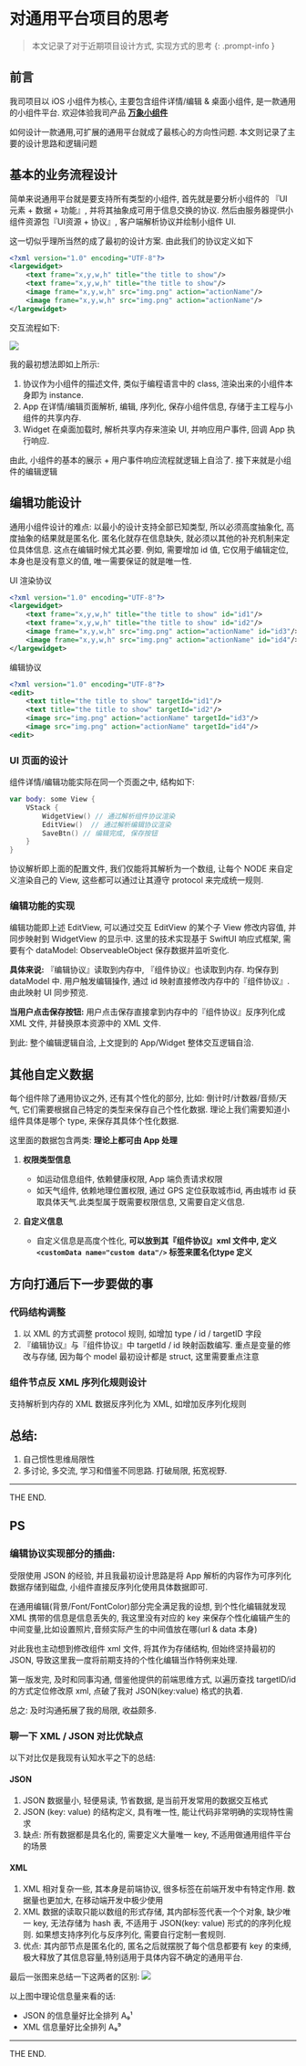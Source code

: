 # 对通用平台项目的思考

> 本文记录了对于近期项目设计方式, 实现方式的思考
{: .prompt-info }

## 前言

我司项目以 iOS 小组件为核心, 主要包含组件详情/编辑 & 桌面小组件, 是一款通用的小组件平台. 欢迎体验我司产品 [**万象小组件**](https://apps.apple.com/cn/app/id6475290700)

如何设计一款通用,可扩展的通用平台就成了最核心的方向性问题. 本文则记录了主要的设计思路和逻辑问题

## 基本的业务流程设计

简单来说通用平台就是要支持所有类型的小组件, 首先就是要分析小组件的 『UI 元素 + 数据 + 功能』, 并将其抽象成可用于信息交换的协议. 然后由服务器提供小组件资源包『UI资源 + 协议』, 客户端解析协议并绘制小组件 UI.

这一切似乎理所当然的成了最初的设计方案. 由此我们的协议定义如下

```xml
<?xml version="1.0" encoding="UTF-8"?>
<largewidget>
    <text frame="x,y,w,h" title="the title to show"/>
    <text frame="x,y,w,h" title="the title to show"/>
    <image frame="x,y,w,h" src="img.png" action="actionName"/>
    <image frame="x,y,w,h" src="img.png" action="actionName"/>
</largewidget>
```

交互流程如下:

![](/media/对通用平台项目的思考/1.jpg)


我的最初想法即如上所示:

1. 协议作为小组件的描述文件, 类似于编程语言中的 class, 渲染出来的小组件本身即为 instance. 
2. App 在详情/编辑页面解析, 编辑, 序列化, 保存小组件信息, 存储于主工程与小组件的共享内存. 
3. Widget 在桌面加载时, 解析共享内存来渲染 UI, 并响应用户事件, 回调 App 执行响应.

由此, 小组件的基本的展示 + 用户事件响应流程就逻辑上自洽了. 接下来就是小组件的编辑逻辑

## 编辑功能设计

通用小组件设计的难点:
以最小的设计支持全部已知类型, 所以必须高度抽象化, 高度抽象的结果就是匿名化. 匿名化就存在信息缺失, 就必须以其他的补充机制来定位具体信息. 这点在编辑时候尤其必要. 例如, 需要增加 id 值, 它仅用于编辑定位, 本身也是没有意义的值, 唯一需要保证的就是唯一性.

UI 渲染协议

```xml
<?xml version="1.0" encoding="UTF-8"?>
<largewidget>
    <text frame="x,y,w,h" title="the title to show" id="id1"/>
    <text frame="x,y,w,h" title="the title to show" id="id2"/>
    <image frame="x,y,w,h" src="img.png" action="actionName" id="id3"/>
    <image frame="x,y,w,h" src="img.png" action="actionName" id="id4"/>
</largewidget>
```

编辑协议

```xml
<?xml version="1.0" encoding="UTF-8"?>
<edit>
    <text title="the title to show" targetId="id1"/>
    <text title="the title to show" targetId="id2"/>
    <image src="img.png" action="actionName" targetId="id3"/>
    <image src="img.png" action="actionName" targetId="id4"/>
<edit>
```

### UI 页面的设计

组件详情/编辑功能实际在同一个页面之中, 结构如下:

```swift
var body: some View {
    VStack {
        WidgetView() // 通过解析组件协议渲染
        EditView()  // 通过解析编辑协议渲染
        SaveBtn() // 编辑完成, 保存按钮
    }
}
```

协议解析即上面的配置文件, 我们仅能将其解析为一个数组, 让每个 NODE 来自定义渲染自己的 View, 这些都可以通过让其遵守 protocol 来完成统一规则.

### 编辑功能的实现

编辑功能即上述 EditView, 可以通过交互 EditView 的某个子 View 修改内容值, 并同步映射到 WidgetView 的显示中. 这里的技术实现基于 SwiftUI 响应式框架, 需要有个 dataModel:  ObserveableObject 保存数据并监听变化.

**具体来说:**
『编辑协议』读取到内存中, 『组件协议』也读取到内存. 均保存到 dataModel 中.
用户触发编辑操作, 通过 id 映射直接修改内存中的『组件协议』. 由此映射 UI 同步预览.

**当用户点击保存按钮:**
用户点击保存直接拿到内存中的『组件协议』反序列化成 XML 文件, 并替换原本资源中的 XML 文件.

到此: 整个编辑逻辑自洽, 上文提到的 App/Widget 整体交互逻辑自洽.

## 其他自定义数据

每个组件除了通用协议之外, 还有其个性化的部分, 比如: 倒计时/计数器/音频/天气, 它们需要根据自己特定的类型来保存自己个性化数据. 理论上我们需要知道小组件具体是哪个 type, 来保存其具体个性化数据.

这里面的数据包含两类: **理论上都可由 App 处理**

1. **权限类型信息**
	- 如运动信息组件, 依赖健康权限, App 端负责请求权限
	- 如天气组件, 依赖地理位置权限, 通过 GPS 定位获取城市id, 再由城市 id 获取具体天气.此类型属于既需要权限信息, 又需要自定义信息.
    
2. **自定义信息**
	- 自定义信息是高度个性化, **可以放到其『组件协议』xml 文件中, 定义 `<customData name="custom data"/>` 标签来匿名化type 定义**
	
## 方向打通后下一步要做的事
	
### 代码结构调整 

1. 以 XML 的方式调整 protocol 规则, 如增加 type / id / targetID 字段
2. 『编辑协议』与『组件协议』中 targetId / id 映射函数编写. 重点是变量的修改与存储, 因为每个 model 最初设计都是 struct, 这里需要重点注意

### 组件节点反 XML 序列化规则设计

支持解析到内存的 XML 数据反序列化为 XML, 如增加反序列化规则

## 总结:

1. 自己惯性思维局限性
2. 多讨论, 多交流, 学习和借鉴不同思路. 打破局限, 拓宽视野.

-----
THE END.


## PS

### 编辑协议实现部分的插曲:

受限使用 JSON 的经验, 并且我最初设计思路是将 App 解析的内容作为可序列化数据存储到磁盘, 小组件直接反序列化使用具体数据即可.

在通用编辑(背景/Font/FontColor)部分完全满足我的设想, 到个性化编辑就发现 XML 携带的信息是信息丢失的, 我这里没有对应的 key 来保存个性化编辑产生的中间变量,比如设置照片,音频实际产生的中间值放在哪(url & data 本身)

对此我也主动想到修改组件 xml 文件, 将其作为存储结构, 但始终坚持最初的 JSON, 导致这里我一度将前期支持的个性化编辑当作特例来处理.

第一版发完, 及时和同事沟通, 借鉴他提供的前端思维方式, 以遍历查找 targetID/id 的方式定位修改原 xml, 点破了我对 JSON(key:value) 格式的执着.

总之: 及时沟通拓展了我的局限, 收益颇多.

### 聊一下 XML / JSON 对比优缺点

以下对比仅是我现有认知水平之下的总结:

#### JSON

1. JSON 数据量小, 轻便易读, 节省数据, 是当前开发常用的数据交互格式
2. JSON (key: value) 的结构定义, 具有唯一性, 能让代码非常明确的实现特性需求
3. 缺点: 所有数据都是具名化的, 需要定义大量唯一 key, 不适用做通用组件平台的场景

#### XML

1. XML 相对复杂一些, 其本身是前端协议, 很多标签在前端开发中有特定作用. 数据量也更加大, 在移动端开发中极少使用
2. XML 数据的读取只能以数组的形式存储, 其内部标签代表一个个对象, 缺少唯一 key, 无法存储为 hash 表, 不适用于 JSON(key: value) 形式的的序列化规则. 如果想支持序列化与反序列化, 需要自行定制一套规则.
3. 优点: 其内部节点是匿名化的, 匿名之后就摆脱了每个信息都要有 key 的束缚, 极大释放了其信息容量,特别适用于具体内容不确定的通用平台.

最后一张图来总结一下这两者的区别:
![](/media/对通用平台项目的思考/2.jpg)

以上图中理论信息量来看的话:

- JSON 的信息量好比全排列 A₉¹  
- XML 信息量好比全排列 A₉⁹


-----
THE END.


